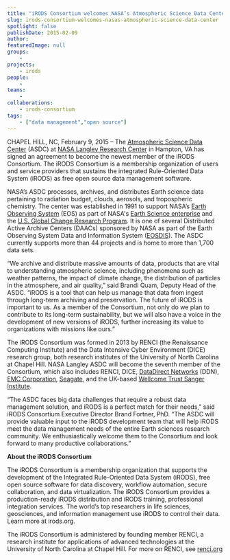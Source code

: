 ```yaml
---
title: "iRODS Consortium welcomes NASA’s Atmospheric Science Data Center"
slug: irods-consortium-welcomes-nasas-atmospheric-science-data-center
spotlight: false
publishDate: 2015-02-09
author: 
featuredImage: null
groups:
    - 
projects:
    - irods
people:
    - 
teams: 
    - 
collaborations:
    - irods-consortium
tags:
    - ["data management","open source"]
---
```

CHAPEL HILL, NC, February 9, 2015 – The <a href="https://eosweb.larc.nasa.gov/">Atmospheric Science Data Center</a> (ASDC) at <a href="http://www.nasa.gov/centers/langley/home/index.html#.VLlgbS7F950">NASA Langley Research Center</a> in Hampton, VA has signed an agreement to become the newest member of the iRODS Consortium. The iRODS Consortium is a membership organization of users and service providers that sustains the integrated Rule-Oriented Data System (iRODS) as free open source data management software.

<!--more-->

NASA’s ASDC processes, archives, and distributes Earth science data pertaining to radiation budget, clouds, aerosols, and tropospheric chemistry. The center was established in 1991 to support NASA’s <a href="http://eospso.gsfc.nasa.gov/">Earth Observing System</a> (EOS) as part of NASA's <a href="http://science.nasa.gov/">Earth Science enterprise</a> and the <a href="http://www.globalchange.gov/">U.S. Global Change Research Program</a>. It is one of several Distributed Active Archive Centers (DAACs) sponsored by NASA as part of the Earth Observing System Data and Information System (<a href="https://earthdata.nasa.gov/about-eosdis/">EOSDIS</a>). The ASDC currently supports more than 44 projects and is home to more than 1,700 data sets.

“We archive and distribute massive amounts of data, products that are vital to understanding atmospheric science, including phenomena such as weather patterns, the impact of climate change, the distribution of particles in the atmosphere, and air quality,” said Brandi Quam, Deputy Head of the ASDC. “iRODS is a tool that can help us manage that data from ingest through long-term archiving and preservation. The future of iRODS is important to us. As a member of the Consortium, not only do we plan to contribute to its long-term sustainability, but we will also have a voice in the development of new versions of iRODS, further increasing its value to organizations with missions like ours.”

The iRODS Consortium was formed in 2013 by RENCI (the Renaissance Computing Institute) and the Data Intensive Cyber Environment (DICE) research group, both research institutes of the University of North Carolina at Chapel Hill. NASA Langley ASDC will become the seventh member of the Consortium, which also includes RENCI, DICE, <a href="http://www.ddn.com/">DataDirect Networks</a> (DDN), <a href="http://www.emc.com/">EMC Corporation</a>, <a href="http://www.seagate.com/">Seagate</a>, and the UK-based <a href="https://www.sanger.ac.uk/">Wellcome Trust Sanger Institute</a>.

“The ASDC faces big data challenges that require a robust data management solution, and iRODS is a perfect match for their needs,” said iRODS Consortium Executive Director Brand Fortner, PhD. “The ASDC will provide valuable input to the iRODS development team that will help iRODS meet the data management needs of the entire Earth sciences research community. We enthusiastically welcome them to the Consortium and look forward to many productive collaborations.”

<strong>About the iRODS Consortium</strong>

The iRODS Consortium is a membership organization that supports the development of the Integrated Rule-Oriented Data System (iRODS), free open source software for data discovery, workflow automation, secure collaboration, and data virtualization. The iRODS Consortium provides a production-ready iRODS distribution and iRODS training, professional integration services. The world’s top researchers in life sciences, geosciences, and information management use iRODS to control their data. Learn more at irods.org.

The iRODS Consortium is administered by founding member RENCI, a research institute for applications of advanced technologies at the University of North Carolina at Chapel Hill. For more on RENCI, see <a href="http://www.renci.org">renci.org</a>

&nbsp;
